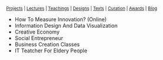 <small>[Projects](projects.html) | [Lectures](lectures.html) | [Teachings](teachings.html) | [Designs](designs.html) | [Texts](texts.html) | [Curation](curation.html) | [Awards](awards.html) | <a href="https://readruiz.medium.com/" target="_blank">Blog</a></small>

- How To Measure Innovation? (Online)
- Information Design And Data Visualization
- Creative Economy
- Social Entrepreneur
- Business Creation Classes
- IT Teatcher For Eldery People